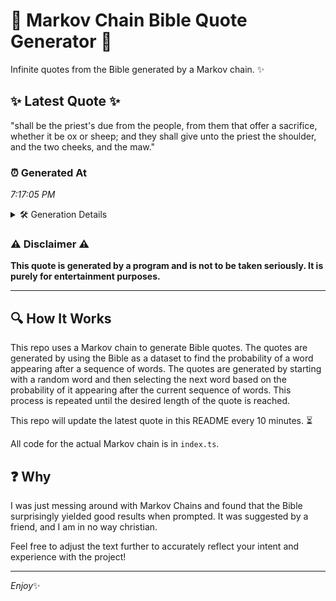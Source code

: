 # 📖 Markov Chain Bible Quote Generator 📖

Infinite quotes from the Bible generated by a Markov chain. ✨

## ✨ Latest Quote ✨
"shall be the priest's due from the people, from them that offer a sacrifice, whether it be ox or sheep; and they shall give unto the priest the shoulder, and the two cheeks, and the maw."

### ⏰ Generated At
*7:17:05 PM*

<details>
    <summary>🛠️ Generation Details</summary>
    <p>
        <strong>🌱 Seed:</strong> shall<br>
        <strong>🔄 Iterations:</strong> 35<br>
        <strong>📜 Context History:</strong><br>[ shall ]: be<br>[ shall, be ]: the<br>[ shall, be, the ]: priest's<br>[ shall, be, the, priest's ]: due<br>[ shall, be, the, priest's, due ]: from<br>[ shall, be, the, priest's, due, from ]: the<br>[ be, the, priest's, due, from, the ]: people,<br>[ the, priest's, due, from, the, people, ]: from<br>[ priest's, due, from, the, people,, from ]: them<br>[ due, from, the, people,, from, them ]: that<br>[ from, the, people,, from, them, that ]: offer<br>[ the, people,, from, them, that, offer ]: a<br>[ people,, from, them, that, offer, a ]: sacrifice,<br>[ from, them, that, offer, a, sacrifice, ]: whether<br>[ them, that, offer, a, sacrifice,, whether ]: it<br>[ that, offer, a, sacrifice,, whether, it ]: be<br>[ offer, a, sacrifice,, whether, it, be ]: ox<br>[ a, sacrifice,, whether, it, be, ox ]: or<br>[ sacrifice,, whether, it, be, ox, or ]: sheep;<br>[ whether, it, be, ox, or, sheep; ]: and<br>[ it, be, ox, or, sheep;, and ]: they<br>[ be, ox, or, sheep;, and, they ]: shall<br>[ ox, or, sheep;, and, they, shall ]: give<br>[ or, sheep;, and, they, shall, give ]: unto<br>[ sheep;, and, they, shall, give, unto ]: the<br>[ and, they, shall, give, unto, the ]: priest<br>[ they, shall, give, unto, the, priest ]: the<br>[ shall, give, unto, the, priest, the ]: shoulder,<br>[ give, unto, the, priest, the, shoulder, ]: and<br>[ unto, the, priest, the, shoulder,, and ]: the<br>[ the, priest, the, shoulder,, and, the ]: two<br>[ priest, the, shoulder,, and, the, two ]: cheeks,<br>[ the, shoulder,, and, the, two, cheeks, ]: and<br>[ shoulder,, and, the, two, cheeks,, and ]: the<br>[ and, the, two, cheeks,, and, the ]: maw.<br>
    </p>
</details>

### ⚠️ Disclaimer ⚠️
**This quote is generated by a program and is not to be taken seriously. It is purely for entertainment purposes.**

---

## 🔍 How It Works

This repo uses a Markov chain to generate Bible quotes. The quotes are generated by using the Bible as a dataset to find the probability of a word appearing after a sequence of words. The quotes are generated by starting with a random word and then selecting the next word based on the probability of it appearing after the current sequence of words. This process is repeated until the desired length of the quote is reached.

This repo will update the latest quote in this README every 10 minutes. ⏳

All code for the actual Markov chain is in `index.ts`.

## ❓ Why

I was just messing around with Markov Chains and found that the Bible surprisingly yielded good results when prompted. 
It was suggested by a friend, and I am in no way christian.

Feel free to adjust the text further to accurately reflect your intent and experience with the project!

---

*Enjoy*✨
